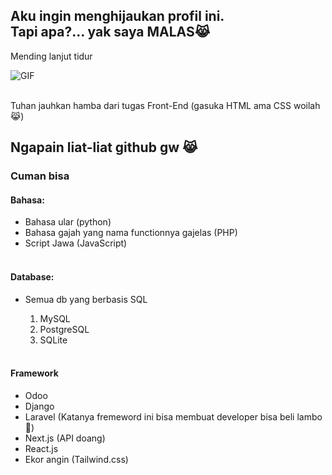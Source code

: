 <h2>Aku ingin menghijaukan profil ini.<br>
Tapi apa?... yak saya MALAS😹</h2>

<p>Mending lanjut tidur</p>

<div align="left">
  <div style="display: flex; flex-direction: row; align-items: center; gap: 10px;" width="100%">
    <img src="https://media.giphy.com/media/v1.Y2lkPTc5MGI3NjExMjU4NXo2Y3ZxMWt4eXR2ZjdpOXZsdDZseTdxZzM1cjRsbjdnN2FvcCZlcD12MV9naWZzX3NlYXJjaCZjdD1n/mguPrVJAnEHIY/giphy.gif" style="max-width: 100px; height: auto;" alt="GIF">
  </div>
</div>
<br/>

<p>Tuhan jauhkan hamba dari tugas Front-End (gasuka HTML ama CSS woilah 😹)</p>

<h2>Ngapain liat-liat github gw 😹</h2>

### Cuman bisa

#### Bahasa:
<ul>
  <li>Bahasa ular (python)</li>
  <li>Bahasa gajah yang nama functionnya gajelas (PHP)</li>
  <li>Script Jawa (JavaScript)</li>
<br />

</ul>

#### Database:
<ul>
  <li>Semua db yang berbasis SQL</li>
  <ol type="1">
    <li>MySQL</li>
    <li>PostgreSQL</li>
    <li>SQLite</li>
  </ol>
<br/>
</ul>

#### Framework
<ul>
  <li>Odoo</li>
  <li>Django</li>
  <li>Laravel (Katanya fremeword ini bisa membuat developer bisa beli lambo 🤑)</li>
  <li>Next.js (API doang)</li>
  <li>React.js</li>
  <li>Ekor angin (Tailwind.css)</li>
</ul>
